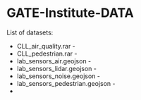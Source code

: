 # GATE-Institute-DATA

List of datasets:
- CLL_air_quality.rar -
- CLL_pedestrian.rar -
- lab_sensors_air.geojson -
- lab_sensors_lidar.geojson -
- lab_sensors_noise.geojson -
- lab_sensors_pedestrian.geojson -
- 
